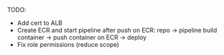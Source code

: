 TODO:

- Add cert to ALB
- Create ECR and start pipeline after push on ECR: repo -> pipeline build container -> push container on ECR -> deploy
- Fix role permissions (reduce scope)
